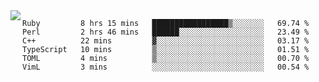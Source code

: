 

<a href="https://github.com/anuraghazra/github-readme-stats">
  <img align="left" src="https://github-readme-stats.vercel.app/api?username=kfly8&count_private=true&show_icons=true&theme=calm" />
</a>


<!--START_SECTION:waka-->

```text
Ruby         8 hrs 15 mins   █████████████████▒░░░░░░░   69.74 %
Perl         2 hrs 46 mins   ██████░░░░░░░░░░░░░░░░░░░   23.49 %
C++          22 mins         ▓░░░░░░░░░░░░░░░░░░░░░░░░   03.17 %
TypeScript   10 mins         ▒░░░░░░░░░░░░░░░░░░░░░░░░   01.51 %
TOML         4 mins          ▒░░░░░░░░░░░░░░░░░░░░░░░░   00.70 %
VimL         3 mins          ░░░░░░░░░░░░░░░░░░░░░░░░░   00.54 %
```

<!--END_SECTION:waka-->
